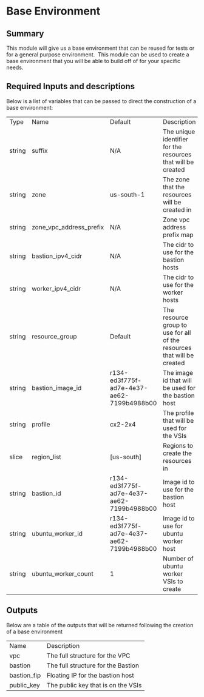 # Base Environment

## Summary

This module will give us a base environment that can be reused for tests or for a general purpose environment.&nbsp;  This module can be used to create a base environment that you will be able to build off of for your specific needs.

## Required Inputs and descriptions

Below is a list of variables that can be passed to direct the construction of a base environment:
<table>
    <tr>
        <td>Type</td>
        <td>Name</td>
        <td>Default</td>
        <td>Description</td>
    </tr>
    <tr>
        <td>string</td>
        <td>suffix</td>
        <td>N/A</td>
        <td>The unique identifier for the resources that will be created</td>
    </tr>
    <tr>
        <td>string</td>
        <td>zone</td>
        <td>us-south-1</td>
        <td>The zone that the resources will be created in </td>
    </tr>
    <tr>
        <td>string</td>
        <td>zone_vpc_address_prefix</td>
        <td>N/A</td>
        <td>Zone vpc address prefix map</td>
    </tr>
    <tr>
    <td>string</td>
        <td>bastion_ipv4_cidr</td>
        <td>N/A</td>
        <td>The cidr to use for the bastion hosts</td>
    </tr>
    <tr>
        <td>string</td>
        <td>worker_ipv4_cidr</td>
        <td>N/A</td>
        <td>The cidr to use for the worker hosts</td>
    </tr>   
    <tr>
        <td>string</td>
        <td>resource_group</td>
        <td>Default</td>
        <td>The resource group to use for all of the resources that will be created</td>
    </tr>
    <tr>
        <td>string</td>
        <td>bastion_image_id</td>
        <td>r134-ed3f775f-ad7e-4e37-ae62-7199b4988b00</td>
        <td>The image id that will be used for the bastion host</td>
    </tr>
    <tr>
        <td>string</td>
        <td>profile</td>
        <td>cx2-2x4</td>
        <td>The profile that will be used for the VSIs</td>
    </tr>
    <tr>
        <td>slice</td>
        <td>region_list</td>
        <td>[us-south]</td>
        <td>Regions to create the resources in</td>
    </tr>
    <tr>
        <td>string</td>
        <td>bastion_id</td>
        <td> r134-ed3f775f-ad7e-4e37-ae62-7199b4988b00</td>
        <td>Image id to use for the bastion host</td>
    </tr>
    <tr>
        <td>string</td>
        <td>ubuntu_worker_id</td>
        <td> r134-ed3f775f-ad7e-4e37-ae62-7199b4988b00</td>
        <td>Image id to use for ubuntu worker host</td>
    </tr>
    <tr>
        <td>string</td>
        <td>ubuntu_worker_count</td>
        <td>1</td>
        <td>Number of ubuntu worker VSIs to create </td>
    </tr>
</table>

## Outputs

Below are a table of the outputs that will be returned following the creation of a base environment

<table>
    <tr>
        <td>Name</td>
        <td>Description</td>
    </tr>
    <tr>
        <td>vpc</td>
        <td>The full structure for the VPC</td>
    </tr>
    <tr>
        <td>bastion</td>
        <td>The full structure for the Bastion</td>
    </tr>
    <tr>
        <td>bastion_fip</td>
        <td>Floating IP for the bastion host</td>
    </tr>
    <tr>
        <td>public_key</td>
        <td>The public key that is on the VSIs</td>
    </tr>
    
</table>
